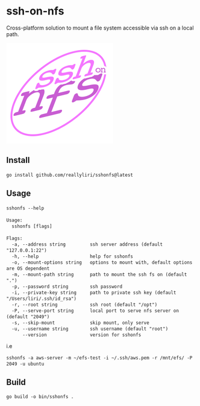 # ssh-on-nfs

Cross-platform solution to mount a file system accessible via ssh on a local path.

![icon](sshonfs.png)

## Install

```shell
go install github.com/reallyliri/sshonfs@latest
```

## Usage

```shell
sshonfs --help

Usage:
  sshonfs [flags]

Flags:
  -a, --address string         ssh server address (default "127.0.0.1:22")
  -h, --help                   help for sshonfs
  -o, --mount-options string   options to mount with, default options are OS dependent
  -m, --mount-path string      path to mount the ssh fs on (default ".")
  -p, --password string        ssh password
  -i, --private-key string     path to private ssh key (default "/Users/liri/.ssh/id_rsa")
  -r, --root string            ssh root (default "/opt")
  -P, --serve-port string      local port to serve nfs server on (default "2049")
  -s, --skip-mount             skip mount, only serve
  -u, --username string        ssh username (default "root")
      --version                version for sshonfs
```

i.e

```shell
sshonfs -a aws-server -m ~/efs-test -i ~/.ssh/aws.pem -r /mnt/efs/ -P 2049 -u ubuntu
```

## Build

```shell
go build -o bin/sshonfs .
```
